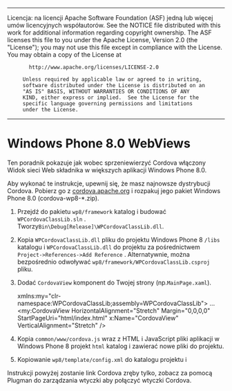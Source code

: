 * * *

Licencja: na licencji Apache Software Foundation (ASF) jedną lub więcej umów licencyjnych współautorów. See the NOTICE file distributed with this work for additional information regarding copyright ownership. The ASF licenses this file to you under the Apache License, Version 2.0 (the "License"); you may not use this file except in compliance with the License. You may obtain a copy of the License at

           http://www.apache.org/licenses/LICENSE-2.0
    
         Unless required by applicable law or agreed to in writing,
         software distributed under the License is distributed on an
         "AS IS" BASIS, WITHOUT WARRANTIES OR CONDITIONS OF ANY
         KIND, either express or implied.  See the License for the
         specific language governing permissions and limitations
         under the License.
    

* * *

# Windows Phone 8.0 WebViews

Ten poradnik pokazuje jak wobec sprzeniewierzyć Cordova włączony Widok sieci Web składnika w większych aplikacji Windows Phone 8.0.

Aby wykonać te instrukcje, upewnij się, że masz najnowsze dystrybucji Cordova. Pobierz go z [cordova.apache.org](http://cordova.apache.org) i rozpakuj jego pakiet Windows Phone 8.0 (cordova-wp8-*.zip).

  1. Przejdź do pakietu `wp8/framework` katalog i budować `WPCordovaClassLib.sln` . Tworzy`Bin\Debug[Release]\WPCordovaClassLib.dll`.

  2. Kopia `WPCordovaClassLib.dll` pliku do projektu Windows Phone 8 `/libs` katalogu i `WPCordovaClassLib.dll` do projektu za pośrednictwem `Project->References->Add Reference` . Alternatywnie, można bezpośrednio odwoływać `wp8/framework/WPCordovaClassLib.csproj` pliku.

  3. Dodać `CordovaView` komponent do Twojej strony (np.`MainPage.xaml`).
    
        xmlns:my="clr-namespace:WPCordovaClassLib;assembly=WPCordovaClassLib">
        ...
        <my:CordovaView HorizontalAlignment="Stretch" Margin="0,0,0,0" 
        StartPageUri="html/index.html" x:Name="CordovaView" VerticalAlignment="Stretch" />
        

  4. Kopia `common/www/cordova.js` wraz z HTML i JavaScript pliki aplikacji w Windows Phone 8 projekt `html` katalog i zawierać nowe pliki do projektu.

  5. Kopiowanie `wp8/template/config.xml` do katalogu projektu i

Instrukcji powyżej zostanie link Cordova zręby tylko, zobacz za pomocą Plugman do zarządzania wtyczki aby połączyć wtyczki Cordova.